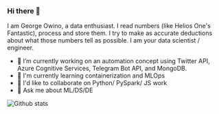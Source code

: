 ### Hi there 👋
I am George Owino, a data enthusiast. I read numbers (like Helios One's Fantastic), process and store them. I try to make as accurate deductions about what those numbers tell as possible. I am your data scientist / engineer.

<!--
**vkoll29/vkoll29** is a ✨ _special_ ✨ repository because its `README.md` (this file) appears on your GitHub profile.

Here are some ideas to get you started:

- 🔭 I’m currently working on ...
- 🌱 I’m currently learning ...
- 👯 I’m looking to collaborate on ...
- 🤔 I’m looking for help with ...
- 💬 Ask me about ...
- 📫 How to reach me: ...
- 😄 Pronouns: ...
- ⚡ Fun fact: ...
-->

- 🔭 I’m currently working on an automation concept using Twitter API, Azure Cognitive Services, Telegram Bot API, and MongoDB. 
- 🌱 I'm currently learning containerization and MLOps 
- 👯 I'd like to collaborate on Python/ PySpark/ JS work
- 💬 Ask me about ML/DS/DE


![Github stats](https://github-readme-stats.vercel.app/api?username=vkoll28&theme=algolia&show_icons=true&count_private=true)
